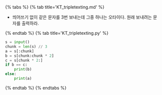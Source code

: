 {% tabs %}
{% tab title='KT_tripletexting.md' %}

* 띄어쓰기 없이 같은 문자를 3번 보내는데 그중 하나는 오타이다. 원래 보내려는 문자를 출력하라.

{% endtab %}
{% tab title='KT_tripletexting.py' %}

```py
s = input()
chunk = len(s) // 3
a = s[:chunk]
b = s[chunk:chunk * 2]
c = s[chunk * 2:]
if b == c:
    print(b)
else:
    print(a)
```

{% endtab %}
{% endtabs %}